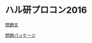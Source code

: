 # ハル研プロコン2016
[問題文](http://www.hallab.co.jp/progcon/2016/question/)

[問題パッケージ](http://www.hallab.co.jp/progcon/2016/question/package/)
